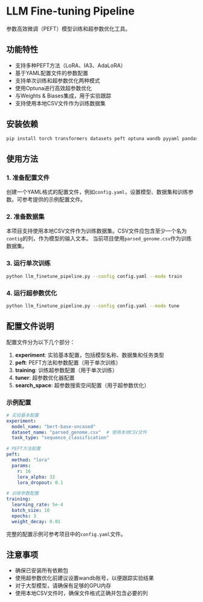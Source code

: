 # LLM Fine-tuning Pipeline

参数高效微调（PEFT）模型训练和超参数优化工具。

## 功能特性

- 支持多种PEFT方法（LoRA、IA3、AdaLoRA）
- 基于YAML配置文件的参数配置
- 支持单次训练和超参数优化两种模式
- 使用Optuna进行高效超参数优化
- 与Weights & Biases集成，用于实验跟踪
- 支持使用本地CSV文件作为训练数据集

## 安装依赖

```bash
pip install torch transformers datasets peft optuna wandb pyyaml pandas
```

## 使用方法

### 1. 准备配置文件

创建一个YAML格式的配置文件，例如`config.yaml`，设置模型、数据集和训练参数。可参考提供的示例配置文件。

### 2. 准备数据集

本项目支持使用本地CSV文件作为训练数据集。CSV文件应包含至少一个名为`contig`的列，作为模型的输入文本。
当前项目使用`parsed_genome.csv`作为训练数据集。

### 3. 运行单次训练

```bash
python llm_finetune_pipeline.py --config config.yaml --mode train
```

### 4. 运行超参数优化

```bash
python llm_finetune_pipeline.py --config config.yaml --mode tune
```

## 配置文件说明

配置文件分为以下几个部分：

1. **experiment**: 实验基本配置，包括模型名称、数据集和任务类型
2. **peft**: PEFT方法和参数配置（用于单次训练）
3. **training**: 训练超参数配置（用于单次训练）
4. **tuner**: 超参数优化器配置
5. **search_space**: 超参数搜索空间配置（用于超参数优化）

### 示例配置

```yaml
# 实验基本配置
experiment:
  model_name: "bert-base-uncased"
  dataset_name: "parsed_genome.csv"  # 使用本地CSV文件
  task_type: "sequence_classification"

# PEFT方法配置
peft:
  method: "lora"
  params:
    r: 16
    lora_alpha: 32
    lora_dropout: 0.1

# 训练参数配置
training:
  learning_rate: 5e-4
  batch_size: 16
  epochs: 3
  weight_decay: 0.01
```

完整的配置示例可参考项目中的`config.yaml`文件。

## 注意事项

- 确保已安装所有依赖包
- 使用超参数优化前建议设置wandb账号，以便跟踪实验结果
- 对于大型模型，请确保有足够的GPU内存
- 使用本地CSV文件时，确保文件格式正确并包含必要的列 
